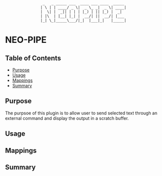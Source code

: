                      _   _ _____ ___  ____ ___ ____  _____ 
                    | \ | | ____/ _ \|  _ \_ _|  _ \| ____|
                    |  \| |  _|| | | | |_) | || |_) |  _|  
                    | |\  | |__| |_| |  __/| ||  __/| |___ 
                    |_| \_|_____\___/|_|  |___|_|   |_____|
                                                           

# NEO-PIPE

## Table of Contents

<!-- vim-markdown-toc GFM -->

* [Purpose](#purpose)
* [Usage](#usage)
* [Mappings](#mappings)
* [Summary](#summary)

<!-- vim-markdown-toc -->

## Purpose

The purpsoe of this plugin is to allow user to send selected text through an
external command and display the output in a scratch buffer.

## Usage

## Mappings

## Summary
